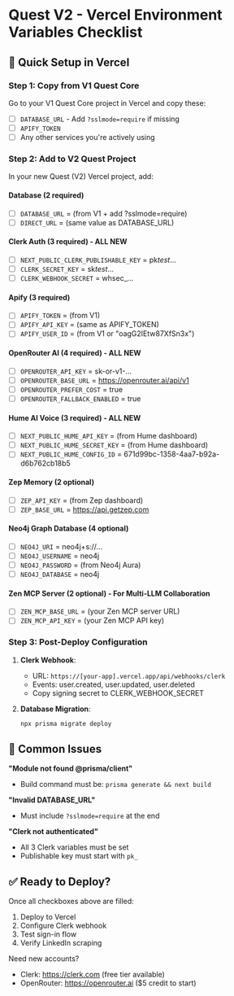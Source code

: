# Quest V2 - Vercel Environment Variables Checklist

## 🎯 Quick Setup in Vercel

### Step 1: Copy from V1 Quest Core

Go to your V1 Quest Core project in Vercel and copy these:

- [ ] `DATABASE_URL` - Add `?sslmode=require` if missing
- [ ] `APIFY_TOKEN`
- [ ] Any other services you're actively using

### Step 2: Add to V2 Quest Project

In your new Quest (V2) Vercel project, add:

#### Database (2 required)

- [ ] `DATABASE_URL` = (from V1 + add ?sslmode=require)
- [ ] `DIRECT_URL` = (same value as DATABASE_URL)

#### Clerk Auth (3 required) - ALL NEW

- [ ] `NEXT_PUBLIC_CLERK_PUBLISHABLE_KEY` = pk*test*...
- [ ] `CLERK_SECRET_KEY` = sk*test*...
- [ ] `CLERK_WEBHOOK_SECRET` = whsec\_...

#### Apify (3 required)

- [ ] `APIFY_TOKEN` = (from V1)
- [ ] `APIFY_API_KEY` = (same as APIFY_TOKEN)
- [ ] `APIFY_USER_ID` = (from V1 or "oagG2IEtw87XfSn3x")

#### OpenRouter AI (4 required) - ALL NEW

- [ ] `OPENROUTER_API_KEY` = sk-or-v1-...
- [ ] `OPENROUTER_BASE_URL` = https://openrouter.ai/api/v1
- [ ] `OPENROUTER_PREFER_COST` = true
- [ ] `OPENROUTER_FALLBACK_ENABLED` = true

#### Hume AI Voice (3 required) - ALL NEW

- [ ] `NEXT_PUBLIC_HUME_API_KEY` = (from Hume dashboard)
- [ ] `NEXT_PUBLIC_HUME_SECRET_KEY` = (from Hume dashboard)
- [ ] `NEXT_PUBLIC_HUME_CONFIG_ID` = 671d99bc-1358-4aa7-b92a-d6b762cb18b5

#### Zep Memory (2 optional)

- [ ] `ZEP_API_KEY` = (from Zep dashboard)
- [ ] `ZEP_BASE_URL` = https://api.getzep.com

#### Neo4j Graph Database (4 optional)

- [ ] `NEO4J_URI` = neo4j+s://...
- [ ] `NEO4J_USERNAME` = neo4j
- [ ] `NEO4J_PASSWORD` = (from Neo4j Aura)
- [ ] `NEO4J_DATABASE` = neo4j

#### Zen MCP Server (2 optional) - For Multi-LLM Collaboration

- [ ] `ZEN_MCP_BASE_URL` = (your Zen MCP server URL)
- [ ] `ZEN_MCP_API_KEY` = (your Zen MCP API key)

### Step 3: Post-Deploy Configuration

1. **Clerk Webhook**:
   - URL: `https://[your-app].vercel.app/api/webhooks/clerk`
   - Events: user.created, user.updated, user.deleted
   - Copy signing secret to CLERK_WEBHOOK_SECRET

2. **Database Migration**:
   ```bash
   npx prisma migrate deploy
   ```

## 🚨 Common Issues

**"Module not found @prisma/client"**

- Build command must be: `prisma generate && next build`

**"Invalid DATABASE_URL"**

- Must include `?sslmode=require` at the end

**"Clerk not authenticated"**

- All 3 Clerk variables must be set
- Publishable key must start with `pk_`

## ✅ Ready to Deploy?

Once all checkboxes above are filled:

1. Deploy to Vercel
2. Configure Clerk webhook
3. Test sign-in flow
4. Verify LinkedIn scraping

Need new accounts?

- Clerk: https://clerk.com (free tier available)
- OpenRouter: https://openrouter.ai ($5 credit to start)
